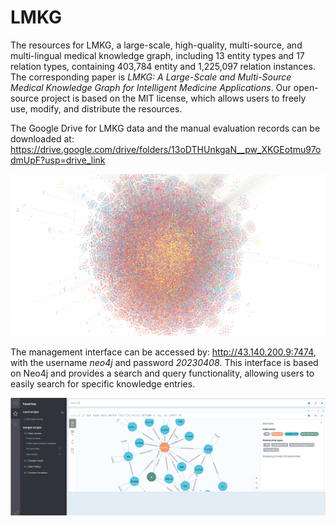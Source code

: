 # LMKG
The resources for LMKG, a large-scale, high-quality, multi-source, and multi-lingual medical knowledge graph, including 13 entity types and 17 relation types, containing 403,784 entity and 1,225,097 relation instances.
The corresponding paper is _LMKG: A Large-Scale and Multi-Source Medical Knowledge Graph for Intelligent Medicine Applications_.
Our open-source project is based on the MIT license, which allows users to freely use, modify, and distribute the resources. 

The Google Drive for LMKG data and the manual evaluation records can be downloaded at: https://drive.google.com/drive/folders/13oDTHUnkgaN__pw_XKGEotmu97odmUpF?usp=drive_link

![image](https://github.com/ypr17/LMKG/blob/main/vis.png)

The management interface can be accessed by: http://43.140.200.9:7474, with the username _neo4j_ and password _20230408_. This interface is based on Neo4j and provides a search and query functionality, allowing users to easily search for specific knowledge entries.

![image](https://github.com/ypr17/LMKG/blob/main/neo4j.png)
